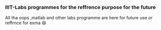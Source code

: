 ### IIIT-Labs programmes for the reffrence purpose for the future
All tha oops ,matlab and other labs programme are here for future use or reffrnce for exma :smile:
